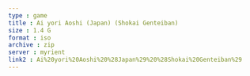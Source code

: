 ```yaml
---
type : game
title : Ai yori Aoshi (Japan) (Shokai Genteiban)
size : 1.4 G
format : iso
archive : zip
server : myrient
link2 : Ai%20yori%20Aoshi%20%28Japan%29%20%28Shokai%20Genteiban%29
---
```

